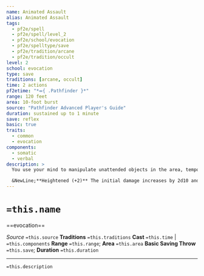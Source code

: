 ```yaml
---
name: Animated Assault
alias: Animated Assault
tags:
  - pf2e/spell
  - pf2e/spell/level_2
  - pf2e/school/evocation
  - pf2e/spelltype/save
  - pf2e/tradition/arcane
  - pf2e/tradition/occult
level: 2
school: evocation
type: save
traditions: [arcane, occult]
time: 2 actions
pf2etime: "*⬺{ .Pathfinder }*"
range: 120 feet
area: 10-foot burst
source: "Pathfinder Advanced Player's Guide"
duration: sustained up to 1 minute
save: reflex
basic: true
traits:
  - common
  - evocation
components:
  - somatic
  - verbal
description: >
  You use your mind to manipulate unattended objects in the area, temporarily animating them to attack. The objects hover in the air, then hurl themselves at nearby creatures in a chaotic flurry of debris. This assault deals 2d10 bludgeoning damage (basic Reflex save) to each creature in the area. On subsequent rounds, the first time each round you Sustain this Spell, it deals 1d10 bludgeoning damage (basic Reflex save) to each creature in the area.

  &NewLine;**Heightened (+2)** The initial damage increases by 2d10 and the subsequent damage increases by 1d10.
---
```

# `=this.name`
==evocation==

*Source* `=this.source`
**Traditions** `=this.traditions`
**Cast** `=this.time` | `=this.components`
**Range** `=this.range`; **Area** `=this.area`
**Basic Saving Throw** `=this.save`; **Duration** `=this.duration`

***
`=this.description`